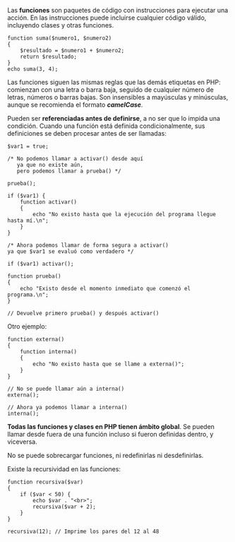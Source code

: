 Las **funciones** son paquetes de código con instrucciones para ejecutar una acción. En las instrucciones puede incluirse cualquier código válido, incluyendo clases y otras funciones.

```
function suma($numero1, $numero2)
{
    $resultado = $numero1 + $numero2;
    return $resultado;
}
echo suma(3, 4);
```

Las funciones siguen las mismas reglas que las demás etiquetas en PHP: comienzan con una letra o barra baja, seguido de cualquier número de letras, números o barras bajas. Son insensibles a mayúsculas y minúsculas, aunque se recomienda el formato **_camelCase_**_._

Pueden ser **referenciadas antes de definirse**, a no ser que lo impida una condición. Cuando una función está definida condicionalmente, sus definiciones se deben procesar antes de ser llamadas:

```
$var1 = true;

/* No podemos llamar a activar() desde aquí
   ya que no existe aún,
   pero podemos llamar a prueba() */

prueba();

if ($var1) {
    function activar()
    {
        echo "No existo hasta que la ejecución del programa llegue hasta mí.\n";
    }
}

/* Ahora podemos llamar de forma segura a activar()
ya que $var1 se evaluó como verdadero */

if ($var1) activar();

function prueba()
{
    echo "Existo desde el momento inmediato que comenzó el programa.\n";
}

// Devuelve primero prueba() y después activar()
```

Otro ejemplo:

```
function externa()
{
    function interna()
    {
        echo "No existo hasta que se llame a externa()";
    }
}

// No se puede llamar aún a interna()
externa();

// Ahora ya podemos llamar a interna()
interna();
```

**Todas las funciones y clases en PHP tienen ámbito global**. Se pueden llamar desde fuera de una función incluso si fueron definidas dentro, y viceversa. 

No se puede sobrecargar funciones, ni redefinirlas ni desdefinirlas.

Existe la recursividad en las funciones:

```
function recursiva($var)
{
    if ($var < 50) {
        echo $var . "<br>";
        recursiva($var + 2);
    }
}

recursiva(12); // Imprime los pares del 12 al 48
```
